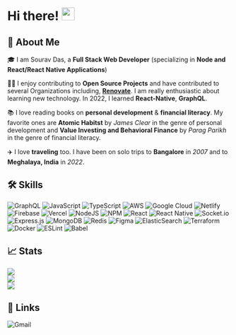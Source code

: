 # Hi there! <img src="https://media.giphy.com/media/hvRJCLFzcasrR4ia7z/giphy.gif" width="29px" height="29px">

## 🚀 About Me

🎓 I am Sourav Das, a **Full Stack Web Developer** (specializing in **Node and React/React Native Applications**)

👨‍💻 I enjoy contributing to **Open Source Projects** and have contributed to several Organizations including, **[Renovate](https://github.com/renovatebot/renovate)**. I am really enthusiastic about learning new technology. In 2022, I learned **React-Native**, **GraphQL**.

📚 I love reading books on **personal development** & **financial literacy**. My favorite ones are **Atomic Habitst** by _James Clear_ in the genre of personal development and **Value Investing and Behavioral Finance** by _Parag Parikh_ in the genre of financial literacy.

✈️ I love **traveling** too. I have been on solo trips to **Bangalore** in _2007_ and to **Meghalaya, India** in _2022_.

## 🛠️ Skills
![GraphQL](https://img.shields.io/badge/-GraphQL-E10098?style=flat&logo=graphql&logoColor=white) 
![JavaScript](https://img.shields.io/badge/javascript-%23323330.svg?style=flat&logo=javascript&logoColor=%23F7DF1E) 
![TypeScript](https://img.shields.io/badge/typescript-%23007ACC.svg?style=flat&logo=typescript&logoColor=white) 
![AWS](https://img.shields.io/badge/AWS-%23FF9900.svg?style=flat&logo=amazon-aws&logoColor=white) 
![Google Cloud](https://img.shields.io/badge/Google%20Cloud-%234285F4.svg?style=flat&logo=google-cloud&logoColor=white) 
![Netlify](https://img.shields.io/badge/netlify-%23000000.svg?style=flat&logo=netlify&logoColor=#00C7B7) 
![Firebase](https://img.shields.io/badge/firebase-%23039BE5.svg?style=flat&logo=firebase)
![Vercel](https://img.shields.io/badge/vercel-%23000000.svg?style=flat&logo=vercel&logoColor=white)
![NodeJS](https://img.shields.io/badge/node.js-6DA55F?style=flat&logo=node.js&logoColor=white)
![NPM](https://img.shields.io/badge/NPM-%23000000.svg?style=flat&logo=npm&logoColor=white)
![React](https://img.shields.io/badge/react-%2320232a.svg?style=flat&logo=react&logoColor=%2361DAFB)
![React Native](https://img.shields.io/badge/react_native-%2320232a.svg?style=flat&logo=react&logoColor=%2361DAFB)
![Socket.io](https://img.shields.io/badge/Socket.io-black?style=flat&logo=socket.io&badgeColor=010101) ![Express.js](https://img.shields.io/badge/express.js-%23404d59.svg?style=flat&logo=express&logoColor=%2361DAFB)
![MongoDB](https://img.shields.io/badge/MongoDB-%234ea94b.svg?style=flat&logo=mongodb&logoColor=white)
![Redis](https://img.shields.io/badge/redis-%23DD0031.svg?style=flat&logo=redis&logoColor=white)
![Figma](https://img.shields.io/badge/figma-%23F24E1E.svg?style=flat&logo=figma&logoColor=white)
![ElasticSearch](https://img.shields.io/badge/-ElasticSearch-005571?style=flat&logo=elasticsearch)
![Terraform](https://img.shields.io/badge/terraform-%235835CC.svg?style=flat&logo=terraform&logoColor=white)
![Docker](https://img.shields.io/badge/docker-%230db7ed.svg?style=flat&logo=docker&logoColor=white)
![ESLint](https://img.shields.io/badge/ESLint-4B3263?style=flat&logo=eslint&logoColor=white)
![Babel](https://img.shields.io/badge/Babel-F9DC3e?style=flat&logo=babel&logoColor=black)


## 📈 Stats
![](https://github-readme-stats.vercel.app/api?username=souravdasslg&theme=dark&hide_border=false&include_all_commits=true&count_private=true)<br/>
![](https://github-readme-streak-stats.herokuapp.com/?user=souravdasslg&theme=dark&hide_border=false)<br/>
![](https://github-readme-stats.vercel.app/api/top-langs/?username=souravdasslg&theme=dark&hide_border=false&include_all_commits=true&count_private=true&layout=compact)

## 🔗 Links

![Gmail](https://img.shields.io/badge/-Gmail-EA4335.svg?style=flat&logo=Gmail&logoColor=white) 

